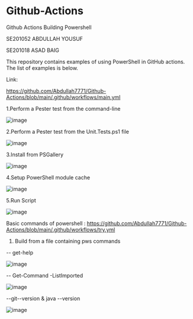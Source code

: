 # Github-Actions
Github Actions Building Powershell

SE201052
ABDULLAH YOUSUF


SE201018
ASAD BAIG

This repository contains examples of using PowerShell in GitHub actions. The list of examples is below.

Link:

https://github.com/Abdullah7771/Github-Actions/blob/main/.github/workflows/main.yml

1.Perform a Pester test from the command-line





![image](https://user-images.githubusercontent.com/65004459/178793810-763bed9c-50f7-4224-bb52-0cee7d00a6d1.png)


2.Perform a Pester test from the Unit.Tests.ps1 file







![image](https://user-images.githubusercontent.com/65004459/178793902-c3ab2479-26e7-4012-9650-4092fd49df3b.png)


3.Install from PSGallery

![image](https://user-images.githubusercontent.com/65004459/178793979-70d3cc6e-84c3-4221-84d5-cf2d06f8b05d.png)

4.Setup PowerShell module cache




![image](https://user-images.githubusercontent.com/65004459/178794076-f72befac-d3e9-4966-a7a1-a301f9e5e685.png)


5.Run Script






![image](https://user-images.githubusercontent.com/65004459/178794123-a4ba72b8-0c79-43bc-b712-a33399e71d46.png)


Basic commands of powershell :
https://github.com/Abdullah7771/Github-Actions/blob/main/.github/workflows/try.yml


1. Build from a file containing pws commands


--  get-help



![image](https://user-images.githubusercontent.com/65004459/178794361-5e87fb25-a221-4d25-a737-05b91ae91a31.png)


-- Get-Command -ListImported




![image](https://user-images.githubusercontent.com/65004459/178794608-c3142424-dc53-4e1d-90e7-09b001e2a916.png)



--git--version & java --version




![image](https://user-images.githubusercontent.com/65004459/178794749-a013b3d6-0ad8-4ec5-91d6-c3b283f9f22d.png)




